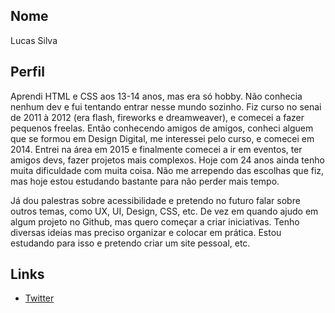 ## Nome

Lucas Silva

## Perfil

Aprendi HTML e CSS aos 13-14 anos, mas era só hobby. Não conhecia nenhum dev e fui tentando entrar nesse mundo sozinho. Fiz curso no senai de 2011 à 2012 (era flash, fireworks e dreamweaver), e comecei a fazer pequenos freelas. Então conhecendo amigos de amigos, conheci alguem que se formou em Design Digital, me interessei pelo curso, e comecei em 2014. Entrei na área em 2015 e finalmente comecei a ir em eventos, ter amigos devs, fazer projetos mais complexos. Hoje com 24 anos ainda tenho muita dificuldade com muita coisa. Não me arrependo das escolhas que fiz, mas hoje estou estudando bastante para não perder mais tempo.

Já dou palestras sobre acessibilidade e pretendo no futuro falar sobre outros temas, como UX, UI, Design, CSS, etc.
De vez em quando ajudo em algum projeto no Github, mas quero começar a criar iniciativas. Tenho diversas ideias mas preciso organizar e colocar em prática. Estou estudando para isso e pretendo criar um site pessoal, etc.
 
## Links

* [Twitter](http://twitter.com/lucas_dejsilva)